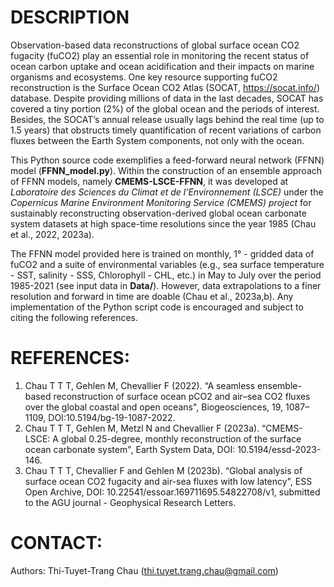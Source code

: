 # DESCRIPTION
Observation-based data reconstructions of global surface ocean CO2 fugacity (fuCO2) play an essential role in
monitoring the recent status of ocean carbon uptake and ocean acidification and their impacts on marine organisms and ecosystems. One key resource supporting fuCO2 reconstruction is the Surface Ocean CO2 Atlas (SOCAT, https://socat.info/) database. Despite providing millions of data in the last decades, SOCAT has covered a tiny portion (2%) of the global ocean and the periods of interest. Besides, the SOCAT’s annual release usually lags behind the real time (up to 1.5 years) that obstructs timely quantification of recent variations of carbon fluxes between the Earth System components, not only with the ocean.

This Python source code exemplifies a feed-forward neural network (FFNN) model (**FFNN_model.py**). Within the construction of an ensemble approach of FFNN models, namely **CMEMS-LSCE-FFNN**, it was developed at *Laboratoire des Sciences du Climat et de l’Environnement (LSCE)* under the *Copernicus Marine Environment Monitoring Service (CMEMS) project* for sustainably reconstructing observation-derived global ocean carbonate system datasets at high space-time resolutions since the year 1985 (Chau et al., 2022, 2023a). 

The FFNN model provided here is trained on monthly, 1° - gridded data of fuCO2 and a suite of environmental variables (e.g., sea surface temperature - SST, salinity - SSS, Chlorophyll - CHL, etc.) in May to July over the period 1985-2021 (see input data in **Data/**). However, data extrapolations to a finer resolution and forward in time are doable (Chau et al., 2023a,b). Any implementation of the Python script code is encouraged and subject to citing the following references.


# REFERENCES:
1. Chau T T T, Gehlen M, Chevallier F (2022). “A seamless ensemble-based reconstruction of surface ocean pCO2 and air–sea CO2 fluxes over the global coastal and open oceans", Biogeosciences, 19, 1087–1109, DOI:10.5194/bg-19-1087-2022.
2. Chau T T T, Gehlen M, Metzl N and Chevallier F (2023a). “CMEMS-LSCE: A global 0.25-degree, monthly reconstruction of the surface ocean carbonate system", Earth System Data, DOI: 10.5194/essd-2023-146.
3. Chau T T T, Chevallier F and Gehlen M (2023b). “Global analysis of surface ocean CO2 fugacity and air-sea fluxes with low latency", ESS Open Archive, DOI: 10.22541/essoar.169711695.54822708/v1, submitted to the AGU journal - Geophysical Research Letters.


# CONTACT:
Authors: Thi-Tuyet-Trang Chau (thi.tuyet.trang.chau@gmail.com)
